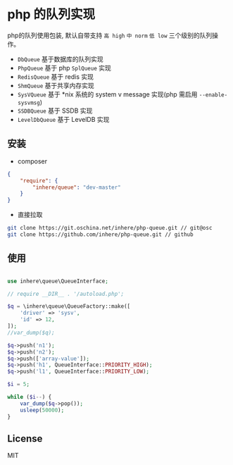 # php 的队列实现

php的队列使用包装, 默认自带支持 `高 high` `中 norm` `低 low` 三个级别的队列操作。

- `DbQueue` 基于数据库的队列实现
- `PhpQueue` 基于 php `SplQueue` 实现
- `RedisQueue` 基于 redis 实现
- `ShmQueue` 基于共享内存实现
- `SysVQueue` 基于 *nix 系统的 system v message 实现(php 需启用 `--enable-sysvmsg`)
- `SSDBQueue` 基于 SSDB 实现
- `LevelDbQueue` 基于 LevelDB 实现

## 安装

- composer

```json
{
    "require": {
        "inhere/queue": "dev-master"
    }
}
```

- 直接拉取

```bash
git clone https://git.oschina.net/inhere/php-queue.git // git@osc
git clone https://github.com/inhere/php-queue.git // github
```

## 使用

```php

use inhere\queue\QueueInterface;

// require __DIR__ . '/autoload.php';

$q = \inhere\queue\QueueFactory::make([
    'driver' => 'sysv',
    'id' => 12,
]);
//var_dump($q);

$q->push('n1');
$q->push('n2');
$q->push(['array-value']);
$q->push('h1', QueueInterface::PRIORITY_HIGH);
$q->push('l1', QueueInterface::PRIORITY_LOW);

$i = 5;

while ($i--) {
    var_dump($q->pop());
    usleep(50000);
}

```

## License

MIT
